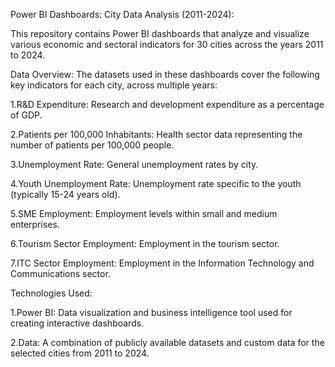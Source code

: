 Power BI Dashboards: City Data Analysis (2011-2024):

This repository contains Power BI dashboards that analyze and visualize various economic and sectoral indicators for 30 cities across the years 2011 to 2024.

Data Overview:
The datasets used in these dashboards cover the following key indicators for each city, across multiple years:

1.R&D Expenditure: Research and development expenditure as a percentage of GDP.

2.Patients per 100,000 Inhabitants: Health sector data representing the number of patients per 100,000 people.

3.Unemployment Rate: General unemployment rates by city.

4.Youth Unemployment Rate: Unemployment rate specific to the youth (typically 15-24 years old).

5.SME Employment: Employment levels within small and medium enterprises.

6.Tourism Sector Employment: Employment in the tourism sector.

7.ITC Sector Employment: Employment in the Information Technology and Communications sector.

Technologies Used:

1.Power BI: Data visualization and business intelligence tool used for creating interactive dashboards.

2.Data: A combination of publicly available datasets and custom data for the selected cities from 2011 to 2024.
